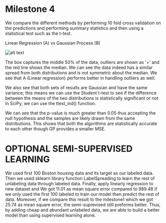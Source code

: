 Milestone 4
============================================
We compare the different methods by performing 10 fold cross validation on the predictions and performing summary statistics and then using a statistical test such as the t-test.

Linear Regression (A) vs Gaussian Process (B)

![alt text](https://raw.githubusercontent.com/username/projectname/branch/path/to/img.png)

The box captures the middle 50% of the data, outliers are shown as '+' and the red line shows the median. 
 We can see the data indeed has a similar spread from both distributions and is not symmetric about the median.
 We see that A (Linear regression) performs better in handling outliers as well.
 
We also see that both sets of results are Gaussian and have the same variance; this means we can use the Student t-test to see if the difference between the means of the two distributions is statistically significant or not in SciPy, we can use the ttest_ind() function.

We can see that the p-value is much greater than 0.05 thus accepting the null hypothesis and the samples are likely drawn from the same distributions. This shows that both the algorithms are statistically accurate to each other though GP provides a smaller MSE.








OPTIONAL SEMI-SUPERVISED LEARNING
============================================

We used first 100 Boston housing data and its target as our labeled data. Then we used sklearn library function LabelSpreading to learn the rest of unlabeling data through labeled data. Finally, apply linearly regression to new dataset and We got 11.01 as mean square error compared to 989.48 if we only used the first 100 labeled to train our model then predict the rest of data. Moreover, if we compare this result to the milestone1 which we got 25.74 as mean square error, the semi-suprevised still preforms better. Thus, by adding cheap and abundant unlabeled data, we are able to build a better model than using supervised learning alone.

